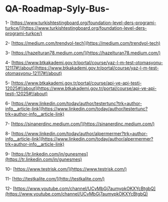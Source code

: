 # QA-Roadmap-Syly-Bus-


1- [https://www.turkishtestingboard.org/foundation-level-ders-programi-turkce/](https://www.turkishtestingboard.org/foundation-level-ders-programi-turkce/)

2- [https://medium.com/trendyol-tech](https://medium.com/trendyol-tech)

3- [https://hazelturan78.medium.com/](https://hazelturan78.medium.com/) 

4- [https://www.btkakademi.gov.tr/portal/course/yaz-l-m-test-otomasyonu-12117#!/about](https://www.btkakademi.gov.tr/portal/course/yaz-l-m-test-otomasyonu-12117#!/about) 

5- [https://www.btkakademi.gov.tr/portal/course/api-ve-api-testi-12025#!/about](https://www.btkakademi.gov.tr/portal/course/api-ve-api-testi-12025#!/about) 

6- [https://www.linkedin.com/today/author/testertunc?trk=author-info__article-link](https://www.linkedin.com/today/author/testertunc?trk=author-info__article-link) 

7- [https://sinanerdinc.medium.com/](https://sinanerdinc.medium.com/) 

8- [https://www.linkedin.com/today/author/alpermermer?trk=author-info__article-link](https://www.linkedin.com/today/author/alpermermer?trk=author-info__article-link) 

9- [https://tr.linkedin.com/in/gunesmes](https://tr.linkedin.com/in/gunesmes) 

10- [https://www.testrisk.com/](https://www.testrisk.com/) 

11- [http://testkalite.com/](http://testkalite.com/)

12- [https://www.youtube.com/channel/UCvMbGj7aumypkOKXYcBtgbQ](https://www.youtube.com/channel/UCvMbGj7aumypkOKXYcBtgbQ)
